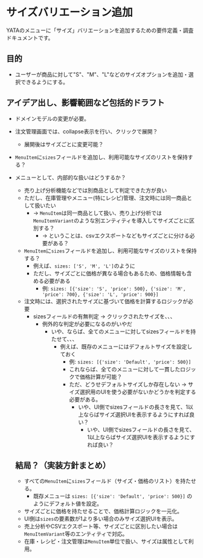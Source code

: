 # サイズバリエーション追加

YATAのメニューに「サイズ」バリエーションを追加するための要件定義・調査ドキュメントです。

## 目的
- ユーザーが商品に対して"S"、"M"、"L"などのサイズオプションを追加・選択できるようにする。

## アイデア出し、影響範囲など包括的ドラフト

- ドメインモデルの変更が必要。

- 注文管理画面では、collapse表示を行い、クリックで展開？
  - 展開後はサイズごとに変更可能？

- `MenuItem`に`sizes`フィールドを追加し、利用可能なサイズのリストを保持する？

- メニューとして、内部的な扱いはどうするか？
  - 売り上げ分析機能などでは別商品として判定できた方が良い
  - ただし、在庫管理やメニュー(特にレシピ)管理、注文時には同一商品として扱いたい
    - → `MenuItem`は同一商品として扱い、売り上げ分析では`MenuItemVariant`のような別エンティティを導入してサイズごとに区別する？
      - -> ということは、csvエクスポートなどもサイズごとに分ける必要がある？
  - `MenuItem`に`sizes`フィールドを追加し、利用可能なサイズのリストを保持する？
    - 例えば、`sizes: ['S', 'M', 'L']`のように
    - ただし、サイズごとに価格が異なる場合もあるため、価格情報も含める必要がある
      - 例: `sizes: [{'size': 'S', 'price': 500}, {'size': 'M', 'price': 700}, {'size': 'L', 'price': 900}]`
  - 注文時には、選択されたサイズに基づいて価格を計算するロジックが必要
    - sizesフィールドの有無判定 -> クリックされたサイズを、、、
      - 例外的な判定が必要になるのがいやだ
        - いや、ならば、全てのメニューに対してsizesフィールドを持たせて、、、
          - 例えば、既存のメニューにはデフォルトサイズを設定しておく
            - 例: `sizes: [{'size': 'Default', 'price': 500}]`
            - これならば、全てのメニューに対して一貫したロジックで価格計算が可能？
            - ただ、どうせデフォルトサイズしか存在しない -> サイズ選択用のUIを使う必要がないかどうかを判定する必要がある。
              - いや、UI側でsizesフィールドの長さを見て、1以上ならばサイズ選択UIを表示するようにすれば良い？
                - いや、UI側でsizesフィールドの長さを見て、1以上ならばサイズ選択UIを表示するようにすれば良い？

  ## 結局？（実装方針まとめ）

  - すべての`MenuItem`に`sizes`フィールド（サイズ・価格のリスト）を持たせる。
    - 既存メニューは `sizes: [{'size': 'Default', 'price': 500}]` のようにデフォルト値を設定。
  - サイズごとに価格を持たせることで、価格計算ロジックを一元化。
  - UI側は`sizes`の要素数が1より多い場合のみサイズ選択UIを表示。
  - 売上分析やCSVエクスポート等、サイズごとに区別したい場合は`MenuItemVariant`等のエンティティで対応。
  - 在庫・レシピ・注文管理は`MenuItem`単位で扱い、サイズは属性として利用。


